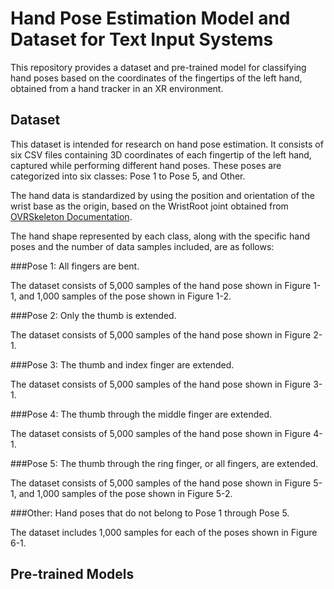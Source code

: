 # Hand Pose Estimation Model and Dataset for Text Input Systems
This repository provides a dataset and pre-trained model for classifying hand poses based on the coordinates of the fingertips of the left hand, obtained from a hand tracker in an XR environment.

## Dataset

This dataset is intended for research on hand pose estimation. It consists of six CSV files containing 3D coordinates of each fingertip of the left hand, captured while performing different hand poses. These poses are categorized into six classes: Pose 1 to Pose 5, and Other.

 The hand data is standardized by using the position and orientation of the wrist base as the origin, based on the WristRoot joint obtained from [OVRSkeleton Documentation](https://developers.meta.com/horizon/reference/unity/v69/class_o_v_r_skeleton/).

The hand shape represented by each class, along with the specific hand poses and the number of data samples included, are as follows:

###Pose 1: All fingers are bent.

The dataset consists of 5,000 samples of the hand pose shown in Figure 1-1, and 1,000 samples of the pose shown in Figure 1-2.

###Pose 2: Only the thumb is extended.

The dataset consists of 5,000 samples of the hand pose shown in Figure 2-1.

###Pose 3: The thumb and index finger are extended.

The dataset consists of 5,000 samples of the hand pose shown in Figure 3-1.

###Pose 4: The thumb through the middle finger are extended.

The dataset consists of 5,000 samples of the hand pose shown in Figure 4-1.

###Pose 5: The thumb through the ring finger, or all fingers, are extended.

The dataset consists of 5,000 samples of the hand pose shown in Figure 5-1, and 1,000 samples of the pose shown in Figure 5-2.

###Other: Hand poses that do not belong to Pose 1 through Pose 5.

The dataset includes 1,000 samples for each of the poses shown in Figure 6-1.

## Pre-trained Models


